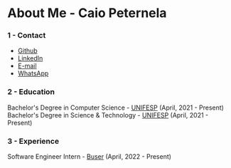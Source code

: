 # About Me - Caio Peternela
### 1 - Contact

* [Github](https://github.com/tonylampada)
* [LinkedIn](https://www.linkedin.com/in/caiopeternela/)
* [E-mail](mailto:caiopeternela.dev@gmail.com)
* [WhatsApp](https://wa.me/5512997580849)

### 2 - Education

Bachelor's Degree in Computer Science - [UNIFESP](https://www.unifesp.br/) (April, 2021 - Present)<br>
Bachelor's Degree in Science & Technology - [UNIFESP](https://www.unifesp.br/) (April, 2021 - Present)

### 3 - Experience

Software Engineer Intern - [Buser](https://www.buser.com.br) (April, 2022 - Present)

